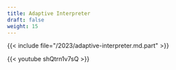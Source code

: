 ```yaml
---
title: Adaptive Interpreter
draft: false
weight: 15
---
```


{{< include file="/2023/adaptive-interpreter.md.part" >}}

{{< youtube shQtrn1v7sQ >}}
